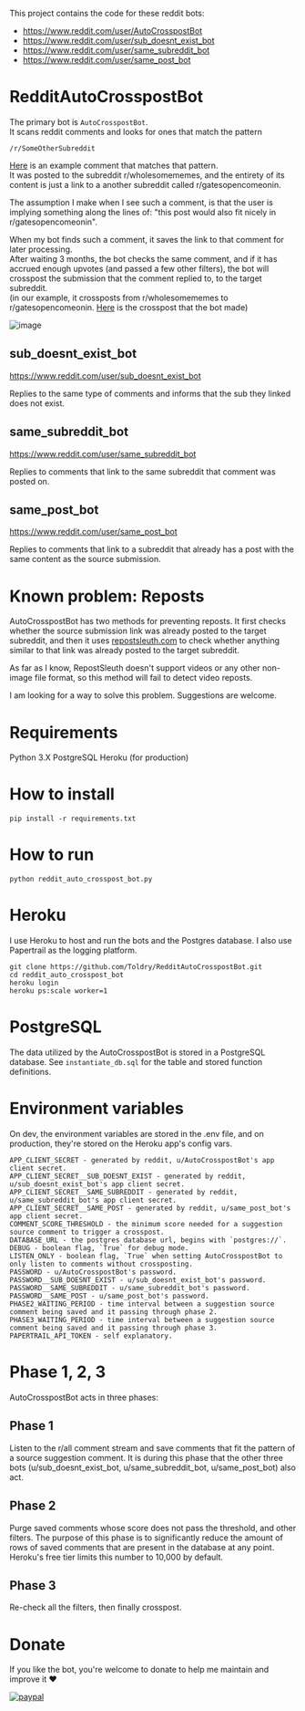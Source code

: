 This project contains the code for these reddit bots:
- https://www.reddit.com/user/AutoCrosspostBot
- https://www.reddit.com/user/sub_doesnt_exist_bot
- https://www.reddit.com/user/same_subreddit_bot
- https://www.reddit.com/user/same_post_bot


# RedditAutoCrosspostBot

The primary bot is `AutoCrosspostBot`.\
It scans reddit comments and looks for ones that match the pattern 

`/r/SomeOtherSubreddit`

[Here](https://www.reddit.com/r/wholesomememes/comments/mf5t0p/support_others/gslt8bq/) is an example comment that matches that pattern.\
It was posted to the subreddit r/wholesomememes, and the entirety of its content is just a link to a another subreddit called r/gatesopencomeonin.

The assumption I make when I see such a comment, is that the user is implying something along the lines of: "this post would also fit nicely in r/gatesopencomeonin".

When my bot finds such a comment, it saves the link to that comment for later processing.\
After waiting 3 months, the bot checks the same comment, and if it has accrued enough upvotes (and passed a few other filters), the bot will crosspost the submission that the comment replied to, to the target subreddit.\
(in our example, it crossposts from r/wholesomememes to r/gatesopencomeonin. [Here](https://www.reddit.com/r/gatesopencomeonin/comments/o8gm9a/support_others/h34sbsr/) is the crosspost that the bot made)




<!--
[<img src="https://user-images.githubusercontent.com/7353619/127110170-d20f6993-ad4c-4724-bc91-f5312cb39083.png">](https://www.reddit.com/r/gatesopencomeonin/comments/o8gm9a/support_others/h34sbsr/)
-->


![image](https://user-images.githubusercontent.com/7353619/202482938-dcf929f4-df8f-4394-8fc4-c07a3f17e943.png)



## sub_doesnt_exist_bot
https://www.reddit.com/user/sub_doesnt_exist_bot

Replies to the same type of comments and informs that the sub they linked does not exist.


## same_subreddit_bot
https://www.reddit.com/user/same_subreddit_bot

Replies to comments that link to the same subreddit that comment was posted on.

## same_post_bot
https://www.reddit.com/user/same_post_bot

Replies to comments that link to a subreddit that already has a post with the same content as the source submission.

# Known problem: Reposts
AutoCrosspostBot has two methods for preventing reposts. It first checks whether the source submission link was already posted to the target subreddit, and then it uses [repostsleuth.com](https://www.repostsleuth.com) to check whether anything similar to that link was already posted to the target subreddit.

As far as I know, RepostSleuth doesn't support videos or any other non-image file format, so this method will fail to detect video reposts.

I am looking for a way to solve this problem. Suggestions are welcome.

# Requirements
Python 3.X
PostgreSQL
Heroku (for production)

# How to install 
`pip install -r requirements.txt`

# How to run
`python reddit_auto_crosspost_bot.py`


# Heroku
I use Heroku to host and run the bots and the Postgres database. I also use Papertrail as the logging platform.

```
git clone https://github.com/Toldry/RedditAutoCrosspostBot.git
cd reddit_auto_crosspost_bot
heroku login
heroku ps:scale worker=1
```

# PostgreSQL
The data utilized by the AutoCrosspostBot is stored in a PostgreSQL database.
See `instantiate_db.sql` for the table and stored function definitions.

# Environment variables
On dev, the environment variables are stored in the .env file, and on production, they're stored on the Heroku app's config vars.
```
APP_CLIENT_SECRET - generated by reddit, u/AutoCrosspostBot's app client secret.
APP_CLIENT_SECRET__SUB_DOESNT_EXIST - generated by reddit, u/sub_doesnt_exist_bot's app client secret.
APP_CLIENT_SECRET__SAME_SUBREDDIT - generated by reddit, u/same_subreddit_bot's app client secret.
APP_CLIENT_SECRET__SAME_POST - generated by reddit, u/same_post_bot's app client secret.
COMMENT_SCORE_THRESHOLD - the minimum score needed for a suggestion source comment to trigger a crosspost.
DATABASE_URL - the postgres database url, begins with `postgres://`.
DEBUG - boolean flag, `True` for debug mode.
LISTEN_ONLY - boolean flag, `True` when setting AutoCrosspostBot to only listen to comments without crossposting.
PASSWORD - u/AutoCrosspostBot's password.
PASSWORD__SUB_DOESNT_EXIST - u/sub_doesnt_exist_bot's password.
PASSWORD__SAME_SUBREDDIT - u/same_subreddit_bot's password.
PASSWORD__SAME_POST - u/same_post_bot's password.
PHASE2_WAITING_PERIOD - time interval between a suggestion source comment being saved and it passing through phase 2.
PHASE3_WAITING_PERIOD - time interval between a suggestion source comment being saved and it passing through phase 3.
PAPERTRAIL_API_TOKEN - self explanatory.
```

# Phase 1, 2, 3
AutoCrosspostBot acts in three phases:
## Phase 1
Listen to the r/all comment stream and save comments that fit the pattern of a source suggestion comment.
It is during this phase that the other three bots (u/sub_doesnt_exist_bot, u/same_subreddit_bot, u/same_post_bot) also act.
## Phase 2
Purge saved comments whose score does not pass the threshold, and other filters. The purpose of this phase is to significantly reduce the amount of rows of saved comments that are present in the database at any point. Heroku's free tier limits this number to 10,000 by default.
## Phase 3
Re-check all the filters, then finally crosspost.

# Donate
If you like the bot, you're welcome to donate to help me maintain and improve it ❤

[![paypal](https://www.paypalobjects.com/en_US/i/btn/btn_donateCC_LG.gif)](https://www.paypal.com/cgi-bin/webscr?cmd=_s-xclick&hosted_button_id=FBQP2PLKZJ988)
